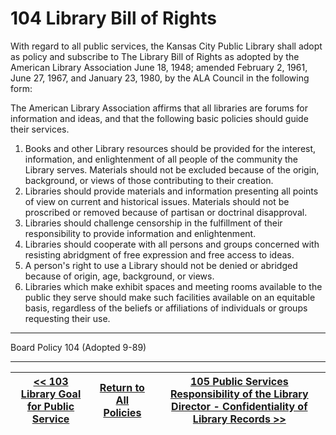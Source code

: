# 104 Library Bill of Rights

With regard to all public services, the Kansas City Public Library shall adopt as policy and subscribe to The Library Bill of Rights as adopted by the American Library Association June 18, 1948; amended February 2, 1961, June 27, 1967, and January 23, 1980, by the ALA Council in the following form:

The American Library Association affirms that all libraries are forums for information and ideas, and that the following basic policies should guide their services.

1. Books and other Library resources should be provided for the interest, information, and enlightenment of all people of the community the Library serves. Materials should not be excluded because of the origin, background, or views of those contributing to their creation.
2. Libraries should provide materials and information presenting all points of view on current and historical issues. Materials should not be proscribed or removed because of partisan or doctrinal disapproval.
3. Libraries should challenge censorship in the fulfillment of their responsibility to provide information and enlightenment.
4. Libraries should cooperate with all persons and groups concerned with resisting abridgment of free expression and free access to ideas.
5. A person's right to use a Library should not be denied or abridged because of origin, age, background, or views.
6. Libraries which make exhibit spaces and meeting rooms available to the public they serve should make such facilities available on an equitable basis, regardless of the beliefs or affiliations of individuals or groups requesting their use.

---

Board Policy 104 (Adopted 9-89)

---
[<< 103 Library Goal for Public Service](/policies/100-public-services/103.md) | [Return to All Policies](/policies/) | [105 Public Services Responsibility of the Library Director - Confidentiality of Library Records >>](/policies/100-public-services/105.md)
--- | --- | ---
